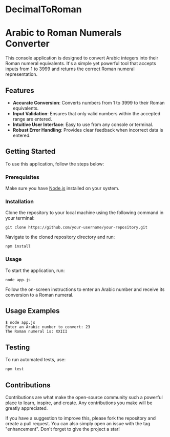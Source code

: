 # DecimalToRoman

# Arabic to Roman Numerals Converter

This console application is designed to convert Arabic integers into their Roman numeral equivalents. It's a simple yet powerful tool that accepts inputs from 1 to 3999 and returns the correct Roman numeral representation.

## Features

- **Accurate Conversion**: Converts numbers from 1 to 3999 to their Roman equivalents.
- **Input Validation**: Ensures that only valid numbers within the accepted range are entered.
- **Intuitive User Interface**: Easy to use from any console or terminal.
- **Robust Error Handling**: Provides clear feedback when incorrect data is entered.

## Getting Started

To use this application, follow the steps below:

### Prerequisites

Make sure you have [Node.js](https://nodejs.org/) installed on your system.

### Installation

Clone the repository to your local machine using the following command in your terminal:

```shell
git clone https://github.com/your-username/your-repository.git
```

Navigate to the cloned repository directory and run:
```shell
npm install
```

### Usage

To start the application, run:
```shell
node app.js
```

Follow the on-screen instructions to enter an Arabic number and receive its conversion to a Roman numeral.

## Usage Examples

```shell
$ node app.js
Enter an Arabic number to convert: 23
The Roman numeral is: XXIII
```

## Testing
To run automated tests, use:
```bash
npm test
```

## Contributions
Contributions are what make the open-source community such a powerful place to learn, inspire, and create. Any contributions you make will be greatly appreciated.

If you have a suggestion to improve this, please fork the repository and create a pull request. You can also simply open an issue with the tag "enhancement".
Don't forget to give the project a star!
